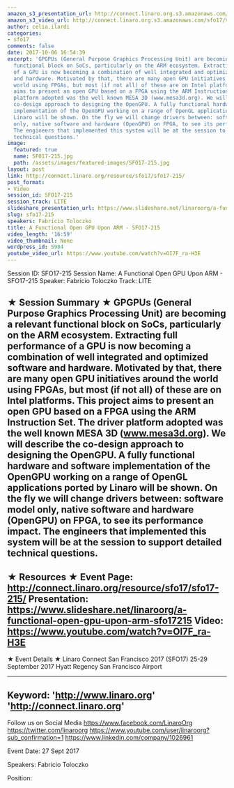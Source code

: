 ```yaml
---
amazon_s3_presentation_url: http://connect.linaro.org.s3.amazonaws.com/sfo17/Presentations/SFO17-215-%20OpenGPU.pdf
amazon_s3_video_url: http://connect.linaro.org.s3.amazonaws.com/sfo17/Videos/SFO17-215%20-%20A%20Functional%20Open%20GPU%20Upon%20ARM.mp4
author: celia.ilardi
categories:
- sfo17
comments: false
date: 2017-10-06 16:54:39
excerpt: 'GPGPUs (General Purpose Graphics Processing Unit) are becoming a relevant
  functional block on SoCs, particularly on the ARM ecosystem. Extracting full performance
  of a GPU is now becoming a combination of well integrated and optimized software
  and hardware. Motivated by that, there are many open GPU initiatives around the
  world using FPGAs, but most (if not all) of these are on Intel platforms. This project
  aims to present an open GPU based on a FPGA using the ARM Instruction Set. The driver
  platform adopted was the well known MESA 3D (www.mesa3d.org). We will describe the
  co-design approach to designing the OpenGPU. A fully functional hardware and software
  implementation of the OpenGPU working on a range of OpenGL applications ported by
  Linaro will be shown. On the fly we will change drivers between: software model
  only, native software and hardware (OpenGPU) on FPGA, to see its performance impact.
  The engineers that implemented this system will be at the session to support detailed
  technical questions.'
image:
  featured: true
  name: SFO17-215.jpg
  path: /assets/images/featured-images/SFO17-215.jpg
layout: post
link: http://connect.linaro.org/resource/sfo17/sfo17-215/
post_format:
- Video
session_id: SFO17-215
session_track: LITE
slideshare_presentation_url: https://www.slideshare.net/linaroorg/a-functional-open-gpu-upon-arm-sfo17215
slug: sfo17-215
speakers: Fabricio Toloczko
title: A Functional Open GPU Upon ARM - SFO17-215
video_length: '16:59'
video_thumbnail: None
wordpress_id: 5984
youtube_video_url: https://www.youtube.com/watch?v=OI7F_ra-H3E
---
```


Session ID: SFO17-215
Session Name: A Functional Open GPU Upon ARM - SFO17-215
Speaker: Fabricio Toloczko
Track: LITE


★ Session Summary ★
GPGPUs (General Purpose Graphics Processing Unit) are becoming a relevant functional block on SoCs, particularly on the ARM ecosystem. Extracting full performance of a GPU is now becoming a combination of well integrated and optimized software and hardware. Motivated by that, there are many open GPU initiatives around the world using FPGAs, but most (if not all) of these are on Intel platforms. This project aims to present an open GPU based on a FPGA using the ARM Instruction Set. The driver platform adopted was the well known MESA 3D (www.mesa3d.org). We will describe the co-design approach to designing the OpenGPU. A fully functional hardware and software implementation of the OpenGPU working on a range of OpenGL applications ported by Linaro will be shown. On the fly we will change drivers between: software model only, native software and hardware (OpenGPU) on FPGA, to see its performance impact. The engineers that implemented this system will be at the session to support detailed technical questions.
---------------------------------------------------
★ Resources ★
Event Page: http://connect.linaro.org/resource/sfo17/sfo17-215/
Presentation: https://www.slideshare.net/linaroorg/a-functional-open-gpu-upon-arm-sfo17215
Video: https://www.youtube.com/watch?v=OI7F_ra-H3E
 ---------------------------------------------------

★ Event Details ★
Linaro Connect San Francisco 2017 (SFO17)
25-29 September 2017
Hyatt Regency San Francisco Airport

---------------------------------------------------
Keyword: 
'http://www.linaro.org'
'http://connect.linaro.org'
---------------------------------------------------
Follow us on Social Media
https://www.facebook.com/LinaroOrg
https://twitter.com/linaroorg
https://www.youtube.com/user/linaroorg?sub_confirmation=1
https://www.linkedin.com/company/1026961

Event Date: 27 Sept 2017

Speakers: Fabricio Toloczko

Position: